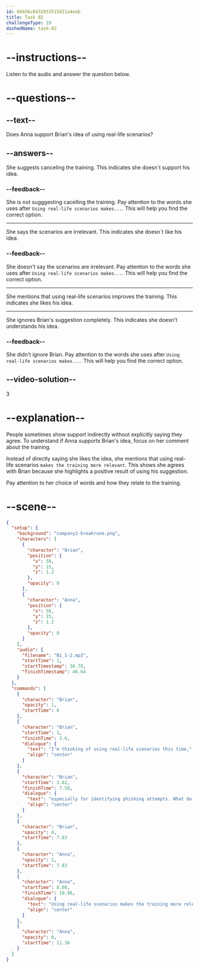 ```yaml
---
id: 66b56c0432933515821a4eeb
title: Task 82
challengeType: 19
dashedName: task-82
---
```

<!--
AUDIO REFERENCE:
Brian: Usually two hours. I'm thinking of using real-life scenarios this time, especially for identifying phishing attempts. What do you think?

Anna: Using real-life scenarios makes the training more relevant.
-->

# --instructions--

Listen to the audio and answer the question below.

# --questions--

## --text--

Does Anna support Brian's idea of using real-life scenarios?

## --answers--

She suggests canceling the training. This indicates she doesn´t support his idea.

### --feedback--

She is not sugggesting cacelling the training. Pay attention to the words she uses after `Using real-life scenarios makes...`. This will help you find the correct option.

---

She says the scenarios are irrelevant. This indicates she doesn´t like his idea.

### --feedback--

She doesn't say the scenarios are irrelevant. Pay attention to the words she uses after `Using real-life scenarios makes...`. This will help you find the correct option.

---

She mentions that using real-life scenarios improves the training. This indicates she likes his idea.

---

She ignores Brian's suggestion completely. This indicates she doesn't understands his idea.

### --feedback--

She didn't ignore Brian. Pay attention to the words she uses after `Using real-life scenarios makes...`. This will help you find the correct option.

## --video-solution--

3

# --explanation--

People sometimes show support indirectly without explicitly saying they agree. To understand if Anna supports Brian's idea, focus on her comment about the training.

Instead of directly saying she likes the idea, she mentions that using real-life scenarios `makes the training more relevant`. This shows she agrees with Brian because she highlights a positive result of using his suggestion. 

Pay attention to her choice of words and how they relate to the training.

# --scene--

```json
{
  "setup": {
    "background": "company2-breakroom.png",
    "characters": [
      {
        "character": "Brian",
        "position": {
          "x": 50,
          "y": 15,
          "z": 1.2
        },
        "opacity": 0
      },
      {
        "character": "Anna",
        "position": {
          "x": 50,
          "y": 15,
          "z": 1.2
        },
        "opacity": 0
      }
    ],
    "audio": {
      "filename": "B1_1-2.mp3",
      "startTime": 1,
      "startTimestamp": 36.78,
      "finishTimestamp": 46.64
    }
  },
  "commands": [
    {
      "character": "Brian",
      "opacity": 1,
      "startTime": 0
    },
    {
      "character": "Brian",
      "startTime": 1,
      "finishTime": 3.6,
      "dialogue": {
        "text": "I'm thinking of using real-life scenarios this time,",
        "align": "center"
      }
    },
    {
      "character": "Brian",
      "startTime": 3.82,
      "finishTime": 7.58,
      "dialogue": {
        "text": "especially for identifying phishing attempts. What do you think?",
        "align": "center"
      }
    },
    {
      "character": "Brian",
      "opacity": 0,
      "startTime": 7.83
    },
    {
      "character": "Anna",
      "opacity": 1,
      "startTime": 7.83
    },
    {
      "character": "Anna",
      "startTime": 8.08,
      "finishTime": 10.86,
      "dialogue": {
        "text": "Using real-life scenarios makes the training more relevant.",
        "align": "center"
      }
    },
    {
      "character": "Anna",
      "opacity": 0,
      "startTime": 11.36
    }
  ]
}
```

